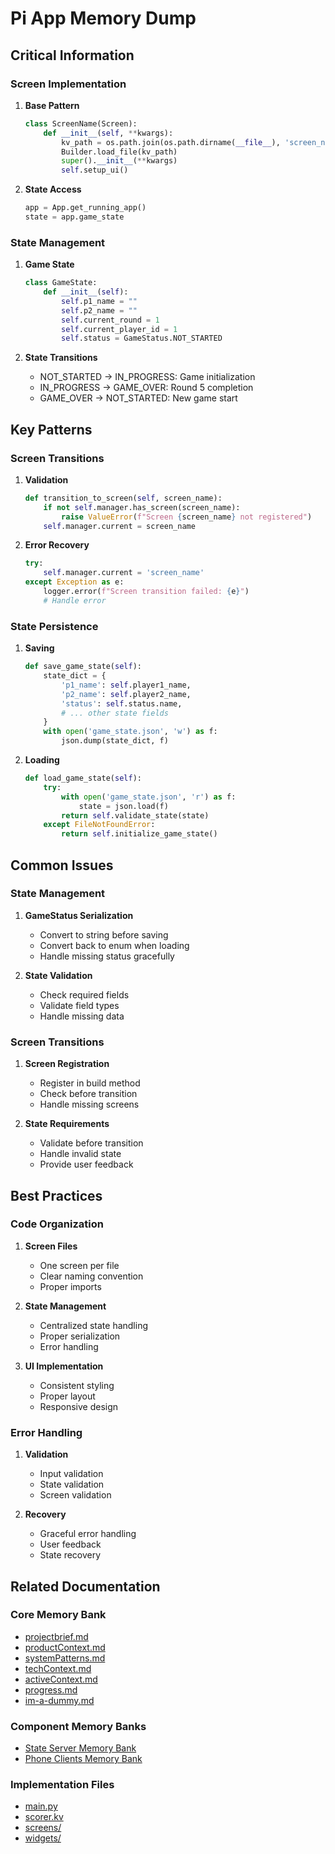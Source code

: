 # Pi App Memory Dump

## Critical Information

### Screen Implementation

1. **Base Pattern**

   ```python
   class ScreenName(Screen):
       def __init__(self, **kwargs):
           kv_path = os.path.join(os.path.dirname(__file__), 'screen_name.kv')
           Builder.load_file(kv_path)
           super().__init__(**kwargs)
           self.setup_ui()
   ```

2. **State Access**
   ```python
   app = App.get_running_app()
   state = app.game_state
   ```

### State Management

1. **Game State**

   ```python
   class GameState:
       def __init__(self):
           self.p1_name = ""
           self.p2_name = ""
           self.current_round = 1
           self.current_player_id = 1
           self.status = GameStatus.NOT_STARTED
   ```

2. **State Transitions**
   - NOT_STARTED → IN_PROGRESS: Game initialization
   - IN_PROGRESS → GAME_OVER: Round 5 completion
   - GAME_OVER → NOT_STARTED: New game start

## Key Patterns

### Screen Transitions

1. **Validation**

   ```python
   def transition_to_screen(self, screen_name):
       if not self.manager.has_screen(screen_name):
           raise ValueError(f"Screen {screen_name} not registered")
       self.manager.current = screen_name
   ```

2. **Error Recovery**
   ```python
   try:
       self.manager.current = 'screen_name'
   except Exception as e:
       logger.error(f"Screen transition failed: {e}")
       # Handle error
   ```

### State Persistence

1. **Saving**

   ```python
   def save_game_state(self):
       state_dict = {
           'p1_name': self.player1_name,
           'p2_name': self.player2_name,
           'status': self.status.name,
           # ... other state fields
       }
       with open('game_state.json', 'w') as f:
           json.dump(state_dict, f)
   ```

2. **Loading**
   ```python
   def load_game_state(self):
       try:
           with open('game_state.json', 'r') as f:
               state = json.load(f)
           return self.validate_state(state)
       except FileNotFoundError:
           return self.initialize_game_state()
   ```

## Common Issues

### State Management

1. **GameStatus Serialization**

   - Convert to string before saving
   - Convert back to enum when loading
   - Handle missing status gracefully

2. **State Validation**
   - Check required fields
   - Validate field types
   - Handle missing data

### Screen Transitions

1. **Screen Registration**

   - Register in build method
   - Check before transition
   - Handle missing screens

2. **State Requirements**
   - Validate before transition
   - Handle invalid state
   - Provide user feedback

## Best Practices

### Code Organization

1. **Screen Files**

   - One screen per file
   - Clear naming convention
   - Proper imports

2. **State Management**

   - Centralized state handling
   - Proper serialization
   - Error handling

3. **UI Implementation**
   - Consistent styling
   - Proper layout
   - Responsive design

### Error Handling

1. **Validation**

   - Input validation
   - State validation
   - Screen validation

2. **Recovery**
   - Graceful error handling
   - User feedback
   - State recovery

## Related Documentation

### Core Memory Bank

- [projectbrief.md](../../memory-bank/projectbrief.md)
- [productContext.md](../../memory-bank/productContext.md)
- [systemPatterns.md](../../memory-bank/systemPatterns.md)
- [techContext.md](../../memory-bank/techContext.md)
- [activeContext.md](../../memory-bank/activeContext.md)
- [progress.md](../../memory-bank/progress.md)
- [im-a-dummy.md](../../memory-bank/im-a-dummy.md)

### Component Memory Banks

- [State Server Memory Bank](../../state_server/memory-bank/)
- [Phone Clients Memory Bank](../../phone_clients/memory-bank/)

### Implementation Files

- [main.py](../main.py)
- [scorer.kv](../scorer.kv)
- [screens/](../screens/)
- [widgets/](../widgets/)
